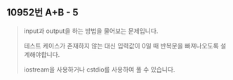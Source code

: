 10952번 A+B - 5
--------------

> input과 output을 하는 방법을 물어보는 문제입니다.
>
> 테스트 케이스가 존재하지 않는 대신 입력값이 0일 때 반복문을 빠져나오도록 설계해야합니다.
>
> iostream을 사용하거나 cstdio를 사용하여 풀 수 있습니다.